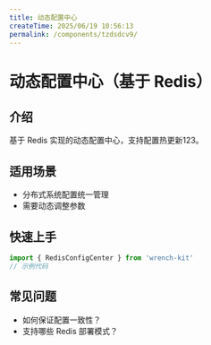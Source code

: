 ```yaml
---
title: 动态配置中心
createTime: 2025/06/19 10:56:13
permalink: /components/tzdsdcv9/
---
```

# 动态配置中心（基于 Redis）

## 介绍
基于 Redis 实现的动态配置中心，支持配置热更新123。

## 适用场景
- 分布式系统配置统一管理
- 需要动态调整参数

## 快速上手
```js
import { RedisConfigCenter } from 'wrench-kit'
// 示例代码
```

## 常见问题
- 如何保证配置一致性？
- 支持哪些 Redis 部署模式？ 
